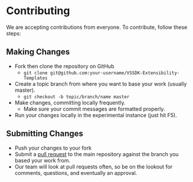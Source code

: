 # Contributing

We are accepting contributions from everyone. To contribute, follow these steps:

## Making Changes
* Fork then clone the repository on GitHub
	* `git clone git@github.com:your-username/VSSDK-Extensibility-Templates`
* Create a topic branch from where you want to base your work (usually master).
	* `git checkout -b topic/branch/name master`
* Make changes, committing locally frequently.
	* Make sure your commit messages are formatted properly.
* Run your changes locally in the experimental instance (just hit F5).

## Submitting Changes
* Push your changes to your fork
* Submit a [pull request](https://github.com/Microsoft/VSSDK-Extensibility-Templates/compare) to the main repository against the branch you based your work from.
* Our team will look at pull requests often, so be on the lookout for comments, questions, and eventually an approval.